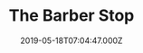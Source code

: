 ---
date: 2019-05-18T07:04:47.000Z
title: The Barber Stop
latitude: 52.04294691253548
longitude: 0.9543200024667841
category: checkin
---